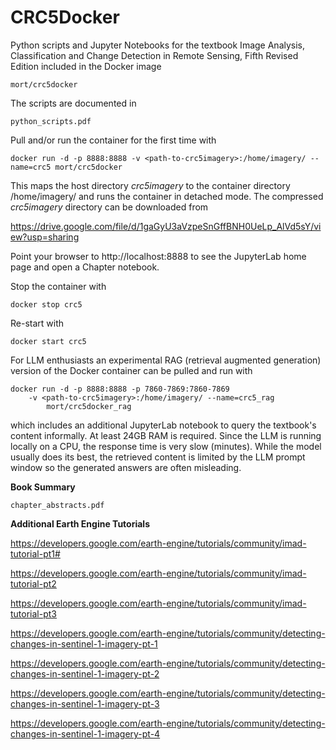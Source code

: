 CRC5Docker
==========

Python scripts and Jupyter Notebooks for the textbook
Image Analysis, Classification and Change Detection in Remote Sensing, Fifth Revised Edition
included in the Docker image

    mort/crc5docker

The scripts are documented in 

    python_scripts.pdf

Pull and/or run the container for the first time with

    docker run -d -p 8888:8888 -v <path-to-crc5imagery>:/home/imagery/ --name=crc5 mort/crc5docker

This maps the host directory _crc5imagery_ to the container directory /home/imagery/ and runs the
container in detached mode. The compressed  _crc5imagery_ directory can be downloaded from

https://drive.google.com/file/d/1gaGyU3aVzpeSnGffBNH0UeLp_AlVd5sY/view?usp=sharing

Point your browser to http://localhost:8888 to see the JupyterLab home page and open a Chapter notebook.

Stop the container with

    docker stop crc5  
     
Re-start with

    docker start crc5     

For LLM enthusiasts an experimental RAG (retrieval augmented generation) 
version of the Docker container can be pulled and run with

    docker run -d -p 8888:8888 -p 7860-7869:7860-7869 
        -v <path-to-crc5imagery>:/home/imagery/ --name=crc5_rag
            mort/crc5docker_rag

which includes an additional JupyterLab notebook to query the textbook's content informally. At least 24GB RAM is required.  Since the LLM is running locally on a CPU, the response time is very slow (minutes). While the model usually does its best, the retrieved content is limited by the LLM prompt window so the generated answers are often misleading. 

__Book Summary__

    chapter_abstracts.pdf

__Additional Earth Engine Tutorials__

https://developers.google.com/earth-engine/tutorials/community/imad-tutorial-pt1#

https://developers.google.com/earth-engine/tutorials/community/imad-tutorial-pt2

https://developers.google.com/earth-engine/tutorials/community/imad-tutorial-pt3

https://developers.google.com/earth-engine/tutorials/community/detecting-changes-in-sentinel-1-imagery-pt-1

https://developers.google.com/earth-engine/tutorials/community/detecting-changes-in-sentinel-1-imagery-pt-2

https://developers.google.com/earth-engine/tutorials/community/detecting-changes-in-sentinel-1-imagery-pt-3

https://developers.google.com/earth-engine/tutorials/community/detecting-changes-in-sentinel-1-imagery-pt-4

